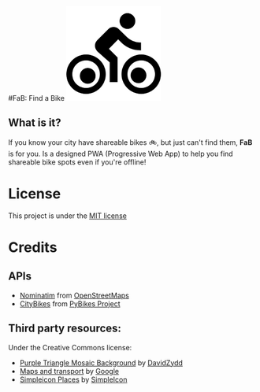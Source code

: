 #FaB: Find a Bike
![logo](app/assets/icons/bike.192.png)

## What is it?
If you know your city have shareable bikes :bike:, but just can't find them, **FaB** is for you.
Is a designed PWA (Progressive Web App) to help you find shareable bike spots even if you're offline!

# License
This project is under the [MIT license](https://opensource.org/licenses/MIT)

# Credits
## APIs

- [Nominatim](https://nominatim.openstreetmap.org/) from [OpenStreetMaps](https://www.openstreetmap.org)
- [CityBikes](https://api.citybik.es/v2/) from [PyBikes Project](https://github.com/eskerda/pybikes)

## Third party resources:  
Under the Creative Commons license:
- [Purple Triangle Mosaic Background](https://pixabay.com/en/purple-triangle-purple-background-2484167/) by [DavidZydd](https://pixabay.com/en/users/DavidZydd-985081/)
- [Maps and transport](https://www.flaticon.com/packs/maps-and-transport) by [Google](https://www.flaticon.com/authors/google)
- [Simpleicon Places](https://www.flaticon.com/packs/simpleicon-places) by [SimpleIcon](https://www.flaticon.com/authors/simpleicon)
